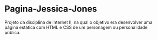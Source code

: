 # Pagina-Jessica-Jones
Projeto da disciplina de Internet II, na qual o objetivo era desenvolver uma página estática com HTML e CSS de um personagem ou personalidade pública.
